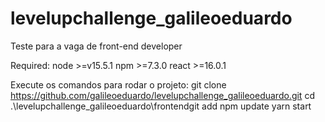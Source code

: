 # levelupchallenge_galileoeduardo
Teste para a vaga de front-end developer

Required:
node >=v15.5.1
npm >=7.3.0
react >=16.0.1

Execute os comandos para rodar o projeto:
git clone https://github.com/galileoeduardo/levelupchallenge_galileoeduardo.git
cd .\levelupchallenge_galileoeduardo\frontendgit add
npm update
yarn start
